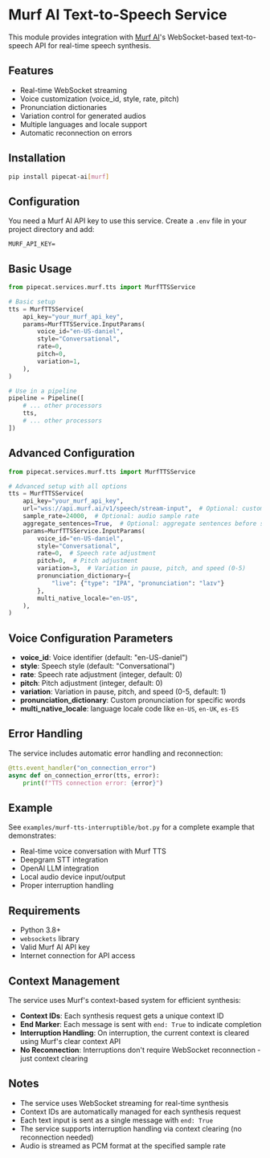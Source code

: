 # Murf AI Text-to-Speech Service

This module provides integration with [Murf AI](https://murf.ai/api)'s WebSocket-based text-to-speech API for real-time speech synthesis.

## Features

- Real-time WebSocket streaming
- Voice customization (voice_id, style, rate, pitch)
- Pronunciation dictionaries
- Variation control for generated audios
- Multiple languages and locale support
- Automatic reconnection on errors

## Installation

```bash
pip install pipecat-ai[murf]
```

## Configuration

You need a Murf AI API key to use this service. Create a `.env` file in your project directory and add:

```
MURF_API_KEY=
```

## Basic Usage

```python
from pipecat.services.murf.tts import MurfTTSService

# Basic setup
tts = MurfTTSService(
    api_key="your_murf_api_key",
    params=MurfTTSService.InputParams(
        voice_id="en-US-daniel",
        style="Conversational",
        rate=0,
        pitch=0,
        variation=1,
    ),
)

# Use in a pipeline
pipeline = Pipeline([
    # ... other processors
    tts,
    # ... other processors
])
```

## Advanced Configuration

```python
from pipecat.services.murf.tts import MurfTTSService

# Advanced setup with all options
tts = MurfTTSService(
    api_key="your_murf_api_key",
    url="wss://api.murf.ai/v1/speech/stream-input",  # Optional: custom endpoint
    sample_rate=24000,  # Optional: audio sample rate
    aggregate_sentences=True,  # Optional: aggregate sentences before synthesis
    params=MurfTTSService.InputParams(
        voice_id="en-US-daniel",
        style="Conversational",
        rate=0,  # Speech rate adjustment
        pitch=0,  # Pitch adjustment
        variation=3,  # Variation in pause, pitch, and speed (0-5)
        pronunciation_dictionary={
            "live": {"type": "IPA", "pronunciation": "laɪv"}
        },
        multi_native_locale="en-US", 
    ),
)
```

## Voice Configuration Parameters

- **voice_id**: Voice identifier (default: "en-US-daniel")
- **style**: Speech style (default: "Conversational")
- **rate**: Speech rate adjustment (integer, default: 0)
- **pitch**: Pitch adjustment (integer, default: 0)
- **variation**: Variation in pause, pitch, and speed (0-5, default: 1)
- **pronunciation_dictionary**: Custom pronunciation for specific words
- **multi_native_locale**: language locale code like `en-US`, `en-UK`, `es-ES`

## Error Handling

The service includes automatic error handling and reconnection:

```python
@tts.event_handler("on_connection_error")
async def on_connection_error(tts, error):
    print(f"TTS connection error: {error}")
```

## Example

See `examples/murf-tts-interruptible/bot.py` for a complete example that demonstrates:

- Real-time voice conversation with Murf TTS
- Deepgram STT integration
- OpenAI LLM integration
- Local audio device input/output
- Proper interruption handling

## Requirements

- Python 3.8+
- `websockets` library
- Valid Murf AI API key
- Internet connection for API access

## Context Management

The service uses Murf's context-based system for efficient synthesis:

- **Context IDs**: Each synthesis request gets a unique context ID
- **End Marker**: Each message is sent with `end: True` to indicate completion
- **Interruption Handling**: On interruption, the current context is cleared using Murf's clear context API
- **No Reconnection**: Interruptions don't require WebSocket reconnection - just context clearing

## Notes

- The service uses WebSocket streaming for real-time synthesis
- Context IDs are automatically managed for each synthesis request
- Each text input is sent as a single message with `end: True`
- The service supports interruption handling via context clearing (no reconnection needed)
- Audio is streamed as PCM format at the specified sample rate
